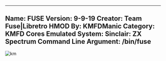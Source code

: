 -----------------------
Name: FUSE
Version: 9-9-19
Creator: Team Fuse|Libretro
HMOD By: KMFDManic
Category: KMFD Cores
Emulated System: Sinclair: ZX Spectrum
Command Line Argument: /bin/fuse
-----------------------
![km](https://i.imgur.com/eoK9xfL.png)
